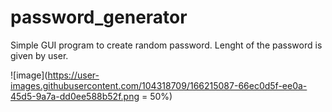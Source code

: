# password_generator

Simple GUI program to create random password. Lenght of the password is given by user.

![image](https://user-images.githubusercontent.com/104318709/166215087-66ec0d5f-ee0a-45d5-9a7a-dd0ee588b52f.png = 50%)

